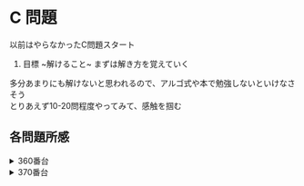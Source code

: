 # C 問題

以前はやらなかったC問題スタート

1. 目標 ~解けること~ まずは解き方を覚えていく

多分あまりにも解けないと思われるので、アルゴ式や本で勉強しないといけなさそう  
とりあえず10-20問程度やってみて、感触を掴む

## 各問題所感

<details>
<summary>360番台</summary>

### 360


### 361


### 362


### 363


### 364


### 365


### 366


### 367


### 368


### 369


</details>

<details>
<summary>370番台</summary>

### 370

1:  
Sからひとつ変更したもののうち、どれが一番辞書別で速いかを比較する方法(N^3)  
Sの文字列のうち、先頭からTの方が若いものをインデックスしていく。その後、後ろからSの方が若いものをインデックスしていく。  
最後に、インデックスされた順にSの文字をTに入れ替えたものを表示すればOK(N^2)

### 371

1:  
無向グラフの問題  
はっきり言って何言ってるかわからない！！！

-> 解説見ながらコーディング。ああなるほど。組み替えたものを全部書きだして探索するのね。。。。  
ついにnext_permutationを使う時が来てしまった

### 372

1:  
楽勝ォ〜と思ったけど、TLEになってしまった。  
C問題はベタに計算してはならない。必要部分でのみ計算することが重要。  
ちなみに今回は `2 * 10^5 * 2 * 10^5` なので実質 `4 * 10^10` の計算量をかけてしまった計算  
数値だけでなくて計算量を見る必要ね。。。

### 373


### 374


</details>
